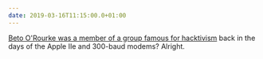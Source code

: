 ```yaml
---
date: 2019-03-16T11:15:00.0+01:00
---
```


[Beto O'Rourke was a member of a group famous for hacktivism](https://www.reuters.com/investigates/special-report/usa-politics-beto-orourke/) back in the days of the Apple IIe and 300-baud modems? Alright.
